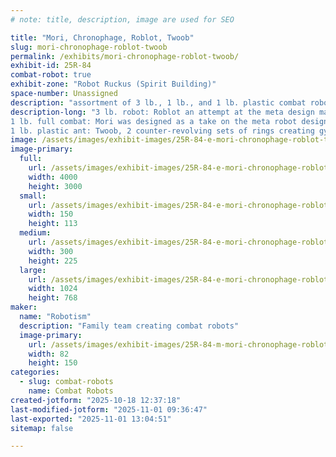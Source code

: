 ```yaml
---
# note: title, description, image are used for SEO

title: "Mori, Chronophage, Roblot, Twoob"
slug: mori-chronophage-roblot-twoob
permalink: /exhibits/mori-chronophage-roblot-twoob/
exhibit-id: 25R-84
combat-robot: true
exhibit-zone: "Robot Ruckus (Spirit Building)"
space-number: Unassigned
description: "assortment of 3 lb., 1 lb., and 1 lb. plastic combat robots"
description-long: "3 lb. robot: Roblot an attempt at the meta design made in roblox studio, the worst CAD program i could think of
1 lb. full combat: Mori was designed as a take on the meta robot design in a more normal CAD program, and Chronophage, designed with a wide drive base for easier driving with the large weapon
1 lb. plastic ant: Twoob, 2 counter-revolving sets of rings creating gyroscopic procession for the robot to move around the arena"
image: /assets/images/exhibit-images/25R-84-e-mori-chronophage-roblot-twoob-20250917-182721-300x225.jpg
image-primary: 
  full:
    url: /assets/images/exhibit-images/25R-84-e-mori-chronophage-roblot-twoob-20250917-182721-full.jpg
    width: 4000
    height: 3000
  small:
    url: /assets/images/exhibit-images/25R-84-e-mori-chronophage-roblot-twoob-20250917-182721-150x113.jpg
    width: 150
    height: 113
  medium:
    url: /assets/images/exhibit-images/25R-84-e-mori-chronophage-roblot-twoob-20250917-182721-300x225.jpg
    width: 300
    height: 225
  large:
    url: /assets/images/exhibit-images/25R-84-e-mori-chronophage-roblot-twoob-20250917-182721-1024x768.jpg
    width: 1024
    height: 768
maker: 
  name: "Robotism"
  description: "Family team creating combat robots"
  image-primary:
    url: /assets/images/exhibit-images/25R-84-m-mori-chronophage-roblot-twoob-img-3302-164x300.png
    width: 82
    height: 150
categories: 
  - slug: combat-robots
    name: Combat Robots
created-jotform: "2025-10-18 12:37:18"
last-modified-jotform: "2025-11-01 09:36:47"
last-exported: "2025-11-01 13:04:51"
sitemap: false

---
```

